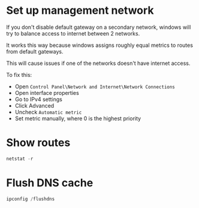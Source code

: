 
# Set up management network

If you don't disable default gateway on a secondary network,
windows will try to balance access to internet between 2 networks.

It works this way because windows assigns
roughly equal metrics to routes from default gateways.

This will cause issues if one of the networks doesn't have internet access.

To fix this:
- Open `Control Panel\Network and Internet\Network Connections`
- Open interface properties
- Go to IPv4 settings
- Click Advanced
- Uncheck `Automatic metric`
- Set metric manually, where 0 is the highest priority

# Show routes

```powershell
netstat -r
```

# Flush DNS cache

```powershell
ipconfig /flushdns
```
